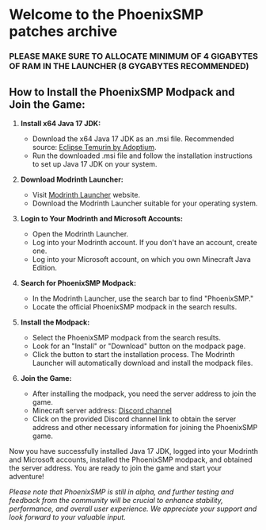 # Welcome to the PhoenixSMP patches archive

### **PLEASE MAKE SURE TO ALLOCATE MINIMUM OF 4 GIGABYTES OF RAM IN THE LAUNCHER (8 GYGABYTES RECOMMENDED)**

## How to Install the PhoenixSMP Modpack and Join the Game:

1. **Install x64 Java 17 JDK:**
   - Download the x64 Java 17 JDK as an .msi file. Recommended source: [Eclipse Temurin by Adoptium](https://adoptium.net/temurin/releases/?os=windows&arch=x64&package=jdk&version=17).
   - Run the downloaded .msi file and follow the installation instructions to set up Java 17 JDK on your system.

2. **Download Modrinth Launcher:**
   - Visit [Modrinth Launcher](https://modrinth.com/app) website.
   - Download the Modrinth Launcher suitable for your operating system.

3. **Login to Your Modrinth and Microsoft Accounts:**
   - Open the Modrinth Launcher.
   - Log into your Modrinth account. If you don't have an account, create one.
   - Log into your Microsoft account, on which you own Minecraft Java Edition.

4. **Search for PhoenixSMP Modpack:**
   - In the Modrinth Launcher, use the search bar to find "PhoenixSMP."
   - Locate the official PhoenixSMP modpack in the search results.

5. **Install the Modpack:**
   - Select the PhoenixSMP modpack from the search results.
   - Look for an "Install" or "Download" button on the modpack page.
   - Click the button to start the installation process. The Modrinth Launcher will automatically download and install the modpack files.

6. **Join the Game:**
   - After installing the modpack, you need the server address to join the game.
   - Minecraft server address: [Discord channel](https://discord.com/channels/1085949232608985118/1127325642522894457/1128382645903040664)
   - Click on the provided Discord channel link to obtain the server address and other necessary information for joining the PhoenixSMP game.

Now you have successfully installed Java 17 JDK, logged into your Modrinth and Microsoft accounts, installed the PhoenixSMP modpack, and obtained the server address. You are ready to join the game and start your adventure!



_Please note that PhoenixSMP is still in alpha, and further testing and feedback from the community will be crucial to enhance stability, performance, and overall user experience. We appreciate your support and look forward to your valuable input._
